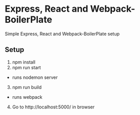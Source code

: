 # Express, React and Webpack-BoilerPlate
Simple Express, React and Webpack-BoilerPlate setup
## Setup
1. npm install
2. npm run start 
  * runs nodemon server
3. npm run build
  * runs webpack
4. Go to http://localhost:5000/ in browser
